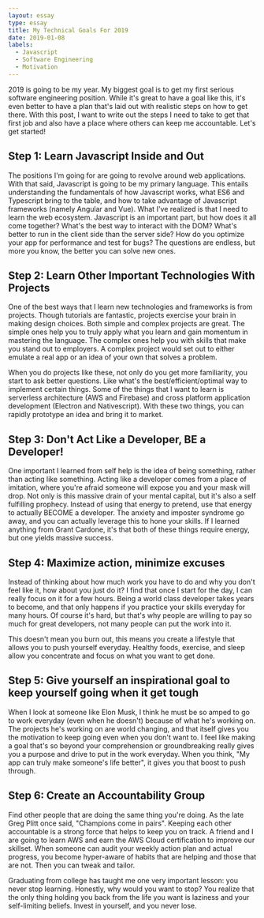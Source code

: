 ```yaml
---
layout: essay
type: essay
title: My Technical Goals For 2019
date: 2019-01-08
labels:
  - Javascript
  - Software Engineering
  - Motivation
---
```


2019 is going to be my year. My biggest goal is to get my first serious software engineering position. While it's great to have a goal like this, it's even better to have a plan that's laid out with realistic steps on how to get there. With this post, I want to write out the steps I need to take to get that first job and also have a place where others can keep me accountable. Let's get started!

## Step 1: Learn Javascript Inside and Out
The positions I'm going for are going to revolve around web applications. With that said, Javascript is going to be my primary language. This entails understanding the fundamentals of how Javascript works, what ES6 and Typescript bring to the table, and how to take advantage of Javascript frameworks (namely Angular and Vue). What I've realized is that I need to learn the web ecosystem. Javascript is an important part, but how does it all come together? What's the best way to interact with the DOM? What's better to run in the client side than the server side? How do you optimize your app for performance and test for bugs? The questions are endless, but more you know, the better you can solve new ones.

## Step 2: Learn Other Important Technologies With Projects
One of the best ways that I learn new technologies and frameworks is from projects. Though tutorials are fantastic, projects exercise your brain in making design choices. Both simple and complex projects are great. The simple ones help you to truly apply what you learn and gain momentum in mastering the language. The complex ones help you with skills that make you stand out to employers. A complex project would set out to either emulate a real app or an idea of your own that solves a problem.

When you do projects like these, not only do you get more familiarity, you start to ask better questions. Like what's the best/efficient/optimal way to implement certain things. Some of the things that I want to learn is serverless architecture (AWS and Firebase) and cross platform application development (Electron and Nativescript). With these two things, you can rapidly prototype an idea and bring it to market.

## Step 3: Don't Act Like a Developer, BE a Developer!
One important I learned from self help is the idea of being something, rather than acting like something. Acting like a developer comes from a place of imitation, where you're afraid someone will expose you and your mask will drop. Not only is this massive drain of your mental capital, but it's also a self fulfilling prophecy. Instead of using that energy to pretend, use that energy to actually BECOME a developer. The anxiety and imposter syndrome go away, and you can actually leverage this to hone your skills. If I learned anything from Grant Cardone, it's that both of these things require energy, but one yields massive success.

## Step 4: Maximize action, minimize excuses
Instead of thinking about how much work you have to do and why you don't feel like it, how about you just do it? I find that once I start for the day, I can really focus on it for a few hours. Being a world class developer takes years to become, and that only happens if you practice your skills everyday for many hours. Of course it's hard, but that's why people are willing to pay so much for great developers, not many people can put the work into it.

This doesn't mean you burn out, this means you create a lifestyle that allows you to push yourself everyday. Healthy foods, exercise, and sleep allow you concentrate and focus on what you want to get done.

## Step 5: Give yourself an inspirational goal to keep yourself going when it get tough
When I look at someone like Elon Musk, I think he must be so amped to go to work everyday (even when he doesn't) because of what he's working on. The projects he's working on are world changing, and that itself gives you the motivation to keep going even when you don't want to. I feel like making a goal that's so beyond your comprehension or groundbreaking really gives you a purpose and drive to put in the work everyday. When you think, "My app can truly make someone's life better", it gives you that boost to push through.

## Step 6: Create an Accountability Group
Find other people that are doing the same thing you're doing. As the late Greg Plitt once said, "Champions come in pairs". Keeping each other accountable is a strong force that helps to keep you on track. A friend and I are going to learn AWS and earn the AWS Cloud certification to improve our skillset. When someone can audit your weekly action plan and actual progress, you become hyper-aware of habits that are helping and those that are not. Then you can tweak and tailor.


Graduating from college has taught me one very important lesson: you never stop learning. Honestly, why would you want to stop? You realize that the only thing holding you back from the life you want is laziness and your self-limiting beliefs. Invest in yourself, and you never lose.
